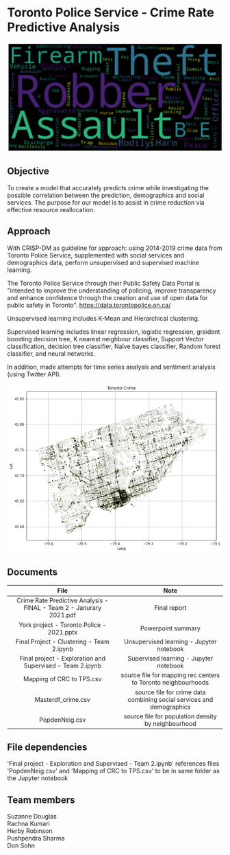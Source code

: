 # Toronto Police Service - Crime Rate Predictive Analysis

![alt text](https://github.com/donsohn/Toronto-Police-Service/blob/master/wordcloud.png?raw=true)

## Objective
To create a model that accurately predicts crime while investigating the possible correlation between the prediction, demographics and social services.
The purpose for our model is to assist in crime reduction via effective resource reallocation.

## Approach
With CRISP-DM as guideline for approach: using 2014-2019 crime data from Toronto Police Service, supplemented with social services and demographics data, perform unsupervised and supervised machine learning.  

The Toronto Police Service through their Public Safety Data Portal is "intended to improve the understanding of policing, improve transparency and enhance confidence through the creation and use of open data for public safety in Toronto".  https://data.torontopolice.on.ca/

Unsupervised learning includes K-Mean and Hierarchical clustering.  

Supervised learning includes linear regression, logistic regression, graident boosting decision tree, K nearest neighbour classifier, Support Vector classification, decision tree classifier, Naïve bayes classifier, Random forest classifier, and neural networks.

In addition, made attempts for time series analysis and sentiment analysis (using Twitter API).

![alt text](https://github.com/donsohn/Toronto-Police-Service/blob/master/map.png?raw=true)

## Documents
| File | Note | 
| :---: | :---: 
| Crime Rate Predictive Analysis - FINAL - Team 2 - Janurary 2021.pdf | Final report | 
| York project - Toronto Police - 2021.pptx | Powerpoint summary | 
| Final Project - Clustering - Team 2.ipynb | Unsupervised learning - Jupyter notebook | 
| Final project - Exploration and Supervised - Team 2.ipynb | Supervised learning - Jupyter notebook |
| Mapping of CRC to TPS.csv | source file for mapping rec centers to Toronto neighbourhoods |
| Masterdf_crime.csv | source file for crime data combining social services and demographics |
| PopdenNeig.csv | source file for population density by neighbourhood |



## File dependencies
'Final project - Exploration and Supervised - Team 2.ipynb' references files 'PopdenNeig.csv' and 'Mapping of CRC to TPS.csv' to be in same folder as the Jupyter notebook

## Team members
Suzanne Douglas<br>
Rachna Kumari<br>
Herby Robinson<br>
Pushpendra Sharma<br>
Don Sohn<br>


